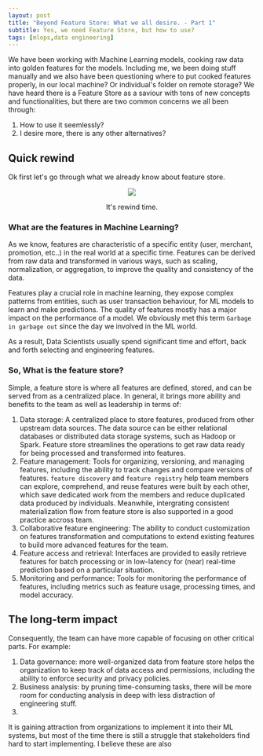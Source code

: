 ```yaml
---
layout: post
title: "Beyond Feature Store: What we all desire. - Part 1"
subtitle: Yes, we need Feature Store, but how to use?
tags: [mlops,data engineering]
---
```


We have been working with Machine Learning models, cooking raw data into golden features for the models. Including me, we been doing stuff manually and we also have been questioning where to put cooked features properly, in our local machine? Or individual's folder on remote storage? We have heard there is a Feature Store as a saviour with tons of new concepts and functionalities, but there are two common concerns we all been through:

1. How to use it seemlessly?
2. I desire more, there is any other alternatives?

## Quick rewind

Ok first let's go through what we already know about feature store.

<p align = "center">
<img src = "https://en.meming.world/images/en/7/7a/It%27s_Rewind_time.jpg">
</p>
<p align = "center">
It's rewind time.
</p>


### What are the features in Machine Learning?

As we know, features are characteristic of a specific entity (user, merchant, promotion, etc..) in the real world at a specific time. Features can be derived from raw data and transformed in various ways, such as scaling, normalization, or aggregation, to improve the quality and consistency of the data.

Features play a crucial role in machine learning, they expose complex patterns from entities, such as user transaction behaviour, for ML models to learn and make predictions. The quality of features mostly has a major impact on the performance of a model. We obviously met this term `Garbage in garbage out` since the day we involved in the ML world.

As a result, Data Scientists usually spend significant time and effort, back and forth selecting and engineering features.
  
### So, What is the feature store?
Simple, a feature store is where all features are defined, stored, and can be served from as a centralized place. In general, it brings more ability and benefits to the team as well as leadership in terms of:

1. Data storage: A centralized place to store features, produced from other upstream data sources. The data source can be either relational databases or distributed data storage systems, such as Hadoop or Spark. Feature store streamlines the operations to get raw data ready for being processed and transformed into features.
2. Feature management: Tools for organizing, versioning, and managing features, including the ability to track changes and compare versions of features. `feature discovery` and `feature registry` help team members can explore, comprehend, and reuse features were built by each other, which save dedicated work from the members and reduce duplicated data produced by individuals. Meanwhile, intergrating consistent materialization flow from feature store is also supported in a good practice accross team.
3. Collaborative feature engineering: The ability to conduct customization on features transformation and computations to extend existing features to build more advanced features for the team.
4. Feature access and retrieval: Interfaces are provided to easily retrieve features for batch processing or in low-latency for (near) real-time prediction based on a particular situation. 
5. Monitoring and performance: Tools for monitoring the performance of features, including metrics such as feature usage, processing times, and model accuracy.

## The long-term impact

Consequently, the team can have more capable of focusing on other critical parts. For example:

1. Data governance: more well-organized data from feature store helps the organization to keep track of data access and permissions, including the ability to enforce security and privacy policies.
2. Business analysis: by pruning time-consuming tasks, there will be more room for conducting analysis in deep with less distraction of engineering stuff.
3. 


It is gaining attraction from organizations to implement it into their ML systems, but most of the time there is still a struggle that stakeholders find hard to start implementing. I believe these are also 

